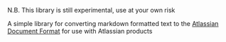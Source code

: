 N.B. This library is still experimental, use at your own risk

A simple library for converting markdown formatted text to the [Atlassian Document Format](https://developer.atlassian.com/cloud/jira/platform/apis/document/structure/) for use with Atlassian products

